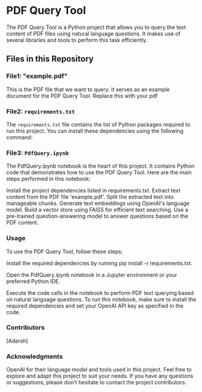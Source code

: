 # PDF Query Tool

The PDF Query Tool is a Python project that allows you to query the text content of PDF files using natural language questions. It makes use of several libraries and tools to perform this task efficiently.

## Files in this Repository

### File1: "example.pdf"

This is the PDF file that we want to query. It serves as an example document for the PDF Query Tool. Replace this with your pdf

### File2: `requirements.txt`

The `requirements.txt` file contains the list of Python packages required to run this project. You can install these dependencies using the following command:

### File3: `PdfQuery.ipynb`

The PdfQuery.ipynb notebook is the heart of this project. It contains Python code that demonstrates how to use the PDF Query Tool. Here are the main steps performed in this notebook:

Install the project dependencies listed in requirements.txt.
Extract text content from the PDF file 'example.pdf'.
Split the extracted text into manageable chunks.
Generate text embeddings using OpenAI's language model.
Build a vector store using FAISS for efficient text searching.
Use a pre-trained question-answering model to answer questions based on the PDF content.

### Usage

To use the PDF Query Tool, follow these steps:

Install the required dependencies by running pip install -r requirements.txt.

Open the PdfQuery.ipynb notebook in a Jupyter environment or your preferred Python IDE.

Execute the code cells in the notebook to perform PDF text querying based on natural language questions.
To run this notebook, make sure to install the required dependencies and set your OpenAI API key as specified in the code.

### Contributors
[Adarsh]

### Acknowledgments
OpenAI for their language model and tools used in this project.
Feel free to explore and adapt this project to suit your needs. If you have any questions or suggestions, please don't hesitate to contact the project contributors.


